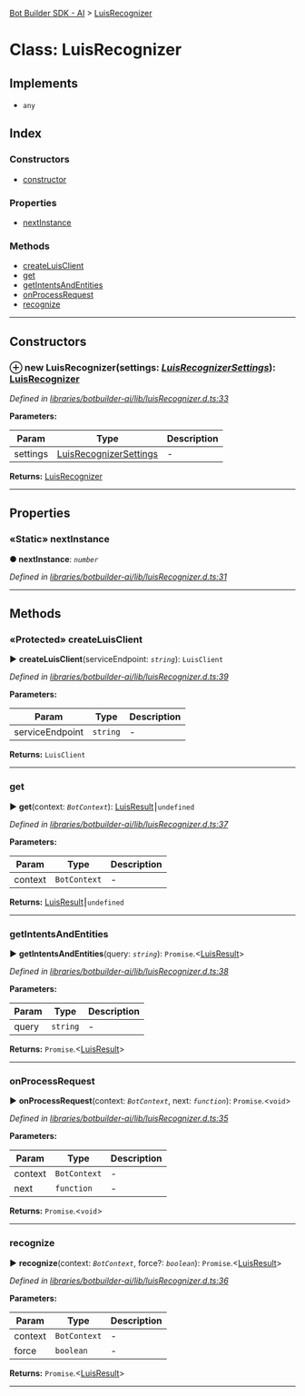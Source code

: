 [Bot Builder SDK - AI](../README.md) > [LuisRecognizer](../classes/botbuilder_ai.luisrecognizer.md)



# Class: LuisRecognizer

## Implements

* `any`

## Index

### Constructors

* [constructor](botbuilder_ai.luisrecognizer.md#constructor)


### Properties

* [nextInstance](botbuilder_ai.luisrecognizer.md#nextinstance)


### Methods

* [createLuisClient](botbuilder_ai.luisrecognizer.md#createluisclient)
* [get](botbuilder_ai.luisrecognizer.md#get)
* [getIntentsAndEntities](botbuilder_ai.luisrecognizer.md#getintentsandentities)
* [onProcessRequest](botbuilder_ai.luisrecognizer.md#onprocessrequest)
* [recognize](botbuilder_ai.luisrecognizer.md#recognize)



---
## Constructors
<a id="constructor"></a>


### ⊕ **new LuisRecognizer**(settings: *[LuisRecognizerSettings](../interfaces/botbuilder_ai.luisrecognizersettings.md)*): [LuisRecognizer](botbuilder_ai.luisrecognizer.md)


*Defined in [libraries/botbuilder-ai/lib/luisRecognizer.d.ts:33](https://github.com/Microsoft/botbuilder-js/blob/f596b7c/libraries/botbuilder-ai/lib/luisRecognizer.d.ts#L33)*



**Parameters:**

| Param | Type | Description |
| ------ | ------ | ------ |
| settings | [LuisRecognizerSettings](../interfaces/botbuilder_ai.luisrecognizersettings.md)   |  - |





**Returns:** [LuisRecognizer](botbuilder_ai.luisrecognizer.md)

---


## Properties
<a id="nextinstance"></a>

### «Static» nextInstance

**●  nextInstance**:  *`number`* 

*Defined in [libraries/botbuilder-ai/lib/luisRecognizer.d.ts:31](https://github.com/Microsoft/botbuilder-js/blob/f596b7c/libraries/botbuilder-ai/lib/luisRecognizer.d.ts#L31)*





___


## Methods
<a id="createluisclient"></a>

### «Protected» createLuisClient

► **createLuisClient**(serviceEndpoint: *`string`*): `LuisClient`



*Defined in [libraries/botbuilder-ai/lib/luisRecognizer.d.ts:39](https://github.com/Microsoft/botbuilder-js/blob/f596b7c/libraries/botbuilder-ai/lib/luisRecognizer.d.ts#L39)*



**Parameters:**

| Param | Type | Description |
| ------ | ------ | ------ |
| serviceEndpoint | `string`   |  - |





**Returns:** `LuisClient`





___

<a id="get"></a>

###  get

► **get**(context: *`BotContext`*): [LuisResult]()⎮`undefined`



*Defined in [libraries/botbuilder-ai/lib/luisRecognizer.d.ts:37](https://github.com/Microsoft/botbuilder-js/blob/f596b7c/libraries/botbuilder-ai/lib/luisRecognizer.d.ts#L37)*



**Parameters:**

| Param | Type | Description |
| ------ | ------ | ------ |
| context | `BotContext`   |  - |





**Returns:** [LuisResult]()⎮`undefined`





___

<a id="getintentsandentities"></a>

###  getIntentsAndEntities

► **getIntentsAndEntities**(query: *`string`*): `Promise`.<[LuisResult]()>



*Defined in [libraries/botbuilder-ai/lib/luisRecognizer.d.ts:38](https://github.com/Microsoft/botbuilder-js/blob/f596b7c/libraries/botbuilder-ai/lib/luisRecognizer.d.ts#L38)*



**Parameters:**

| Param | Type | Description |
| ------ | ------ | ------ |
| query | `string`   |  - |





**Returns:** `Promise`.<[LuisResult]()>





___

<a id="onprocessrequest"></a>

###  onProcessRequest

► **onProcessRequest**(context: *`BotContext`*, next: *`function`*): `Promise`.<`void`>



*Defined in [libraries/botbuilder-ai/lib/luisRecognizer.d.ts:35](https://github.com/Microsoft/botbuilder-js/blob/f596b7c/libraries/botbuilder-ai/lib/luisRecognizer.d.ts#L35)*



**Parameters:**

| Param | Type | Description |
| ------ | ------ | ------ |
| context | `BotContext`   |  - |
| next | `function`   |  - |





**Returns:** `Promise`.<`void`>





___

<a id="recognize"></a>

###  recognize

► **recognize**(context: *`BotContext`*, force?: *`boolean`*): `Promise`.<[LuisResult]()>



*Defined in [libraries/botbuilder-ai/lib/luisRecognizer.d.ts:36](https://github.com/Microsoft/botbuilder-js/blob/f596b7c/libraries/botbuilder-ai/lib/luisRecognizer.d.ts#L36)*



**Parameters:**

| Param | Type | Description |
| ------ | ------ | ------ |
| context | `BotContext`   |  - |
| force | `boolean`   |  - |





**Returns:** `Promise`.<[LuisResult]()>





___


